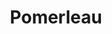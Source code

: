 ---
title: Pomerleau
description: 
bg_image:
logo: 
layout: career-fair-company
subtitle: 
social:
  website: 'https://pomerleau.ca/en'
draft: true
---